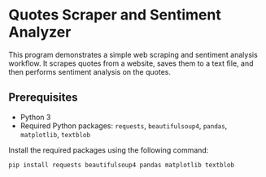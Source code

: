 # Quotes Scraper and Sentiment Analyzer

This program demonstrates a simple web scraping and sentiment analysis workflow. It scrapes quotes from a website, saves them to a text file, and then performs sentiment analysis on the quotes.

## Prerequisites

- Python 3
- Required Python packages: `requests`, `beautifulsoup4`, `pandas`, `matplotlib`, `textblob`

Install the required packages using the following command:

```bash
pip install requests beautifulsoup4 pandas matplotlib textblob
